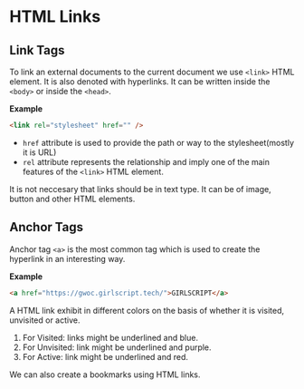# HTML Links

## Link Tags

To link an external documents to the current document we use `<link>` HTML element. It is also denoted with hyperlinks. It can be written inside the `<body>` or inside the `<head>`.
 
**Example**

```html
<link rel="stylesheet" href="" />
```

- `href` attribute is used to provide the path or way to the stylesheet(mostly it is URL) 
- `rel` attribute represents the relationship and imply one of the main features of the `<link>` HTML element.

It is not neccesary that links should be in text type. It can be of image, button and other HTML elements.

## Anchor Tags

Anchor tag `<a>` is the most common tag which is used to create the hyperlink in an interesting way.

**Example**

```html
<a href="https://gwoc.girlscript.tech/">GIRLSCRIPT</a>
```

A HTML link exhibit in different colors on the basis of whether it is visited, unvisited or active.

1. For Visited: links might be underlined and blue. 
2. For Unvisited: link might be underlined and purple.
3. For Active: link might be underlined and red.

We can also create a bookmarks using HTML links.

